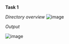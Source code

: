 **Task 1**

*Directory overview*
![image](https://github.com/user-attachments/assets/39911146-d80f-45ef-9bc3-e259b01139ed)


*Output*








![image](https://github.com/user-attachments/assets/4dcc6e15-d74b-4a0f-a294-720c7423e0e0)

